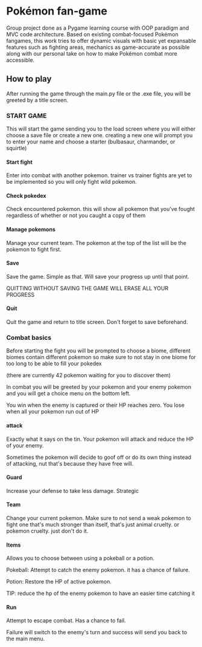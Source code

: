 # Pokémon fan-game
Group project done as a Pygame learning course with OOP paradigm and MVC code architecture. Based on existing combat-focused Pokémon fangames, this work tries to offer dynamic visuals with basic yet expansable features such as fighting areas, mechanics as game-accurate as possible along with our personal take on how to make Pokémon combat more accessible.


## How to play

After running the game through the main.py file or the .exe file, you will be greeted by a title screen.

### START GAME

This will start the game sending you to the load screen where you will either choose a save file or create a new one. creating a new one will prompt you to enter your name and choose a starter (bulbasaur, charmander, or squirtle)

#### Start fight
Enter into combat with another pokemon. trainer vs trainer fights are yet to be implemented so you will only fight wild pokemon.

#### Check pokedex
Check encountered pokemon. this will show all pokemon that you've fought regardless of whether or not you caught a copy of them

#### Manage pokemons
Manage your current team. The pokemon at the top of the list will be the pokemon to fight first.

#### Save
Save the game. Simple as that. Will save your progress up until that point.

QUITTING WITHOUT SAVING THE GAME WILL ERASE ALL YOUR PROGRESS

#### Quit
Quit the game and return to title screen. Don't forget to save beforehand.

### Combat basics
Before starting the fight you will be prompted to choose a biome, different biomes contain different pokemon so make sure to not stay in one biome for too long to be able to fill your pokedex

(there are currently 42 pokemon waiting for you to discover them)

In combat you will be greeted by your pokemon and your enemy pokemon and you will get a choice menu on the bottom left.

You win when the enemy is captured or their HP reaches zero.
You lose when all your pokemon run out of HP

#### attack
Exactly what it says on the tin. Your pokemon will attack and reduce the HP of your enemy. 

Sometimes the pokemon will decide to goof off or do its own thing instead of attacking, nut that's because they have free will.

#### Guard
Increase your defense to take less damage. Strategic

#### Team
Change your current pokemon.
Make sure to not send a weak pokemon to fight one that's much stronger than itself, that's just animal cruelty. or pokemon cruelty. just don't do it.

#### Items
Allows you to choose between using a pokeball or a potion.

Pokeball: Attempt to catch the enemy pokemon. it has a chance of failure.

Potion: Restore the HP of active pokemon.

TIP: reduce the hp of the enemy pokemon to have an easier time catching it

#### Run
Attempt to escape combat. Has a chance to fail.

Failure will switch to the enemy's turn and success will send you back to the main menu.

